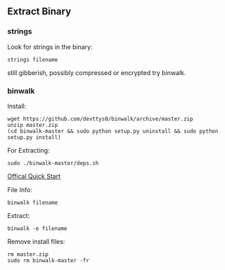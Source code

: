 ## Extract Binary

### strings
Look for strings in the binary:

    strings filename
    
still gibberish, possibly compressed or encrypted try binwalk.

### binwalk
Install:

    wget https://github.com/devttys0/binwalk/archive/master.zip
    unzip master.zip
    (cd binwalk-master && sudo python setup.py uninstall && sudo python setup.py install)

For Extracting:

    sudo ./binwalk-master/deps.sh

[Offical Quick Start](https://github.com/ReFirmLabs/binwalk/wiki/Quick-Start-Guide)

File Info:

    binwalk filename
    
Extract:

    binwalk -e filename
    
Remove install files:

    rm master.zip
    sudo rm binwalk-master -fr